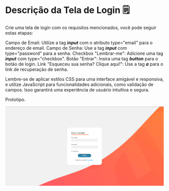 # Descrição da Tela de Login 🗒️
Crie uma tela de login com os requisitos mencionados, você pode seguir estas etapas:

Campo de Email: Utilize a tag ***input*** com o atributo type="email" para o endereço de email. 
Campo de Senha: Use a tag ***input*** com type="password" para a senha.
Checkbox "Lembrar-me": Adicione uma tag ***input*** com type="checkbox". 
Botão "Entrar": Insira uma tag ***button*** para o botão de login. 
Link "Esqueceu sua senha? Clique aqui!": Use a tag ***a*** para o link de recuperação de senha. 

Lembre-se de aplicar estilos CSS para uma interface amigável e responsiva, e utilize JavaScript para funcionalidades adicionais, como validação de campos. Isso garantirá uma experiência de usuário intuitiva e segura.

Prototipo.

![Prototipo](../Formulario/image/prototipo.png)